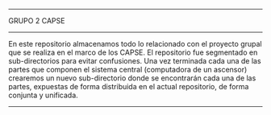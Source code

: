 *******************************************************************************************************
GRUPO 2 CAPSE
*******************************************************************************************************
En este repositorio almacenamos todo lo relacionado con el proyecto grupal que se realiza en el marco
de los CAPSE. El repositorio fue segmentado en sub-directorios para evitar confusiones. Una vez 
terminada cada una de las partes que componen el sistema central (computadora de un ascensor) crearemos
un nuevo sub-directorio donde se encontrarán cada una de las partes, expuestas de forma distribuida en 
el actual repositorio, de forma conjunta y unificada. 
********************************************************************************************************
